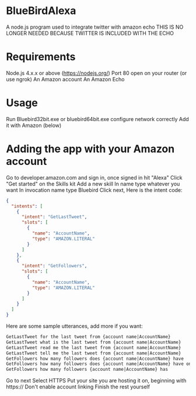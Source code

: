 # BlueBirdAlexa
A node.js program used to integrate twitter with amazon echo
THIS IS NO LONGER NEEDED BECAUSE TWITTER IS INCLUDED WITH THE ECHO
# Requirements
Node.js 4.x.x or above (https://nodejs.org/)
Port 80 open on your router (or use ngrok)
An Amazon account
An Amazon Echo
# Usage
Run Bluebird32bit.exe or bluebird64bit.exe
configure network correctly
Add it with Amazon (below)
# Adding the app with your Amazon account
Go to developer.amazon.com and sign in, once signed in hit "Alexa"
Click "Get started" on the Skills kit
Add a new skill
In name type whatever you want
In invocation name type Bluebird
Click next,
Here is the intent code:
```json
{
  "intents": [
    {
      "intent": "GetLastTweet",
      "slots": [
        {
          "name": "AccountName",
          "type": "AMAZON.LITERAL"
        }
      ]
    },
    {
      "intent": "GetFollowers",
      "slots": [
        {
          "name": "AccountName",
          "type": "AMAZON.LITERAL"
        }
      ]
    }
  ]
}
```
Here are some sample utterances, add more if you want:
```txt
GetLastTweet for the last tweet from {account name|AccountName}
GetLastTweet what is the last tweet from {account name|AccountName}
GetLastTweet read me the last tweet from {account name|AccountName}
GetLastTweet tell me the last tweet from {account name|AccountName}
GetFollowers how many followers does {account name|AccountName} have
GetFollowers how many followers does {account name|AccountName} have on twitter
GetFollowers how many followers {account name|AccountName} has
```
Go to next
Select HTTPS
Put your site you are hosting it on, beginning with https://
Don't enable account linking
Finish the rest yourself
